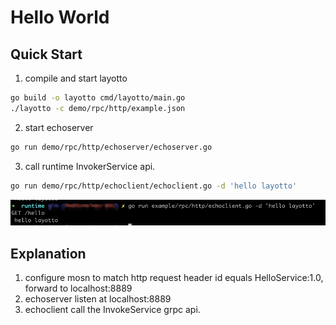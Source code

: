 # Hello World

## Quick Start

1. compile and start layotto
```sh
go build -o layotto cmd/layotto/main.go
./layotto -c demo/rpc/http/example.json
```

2. start echoserver
```sh
go run demo/rpc/http/echoserver/echoserver.go
```

3. call runtime InvokerService api.
```sh
go run demo/rpc/http/echoclient/echoclient.go -d 'hello layotto'
```

![rpchello.png](../../../img/rpc/rpchello.png)

## Explanation

1. configure mosn to match http request header id equals HelloService:1.0, forward to localhost:8889
2. echoserver listen at localhost:8889
3. echoclient call the InvokeService grpc api.
